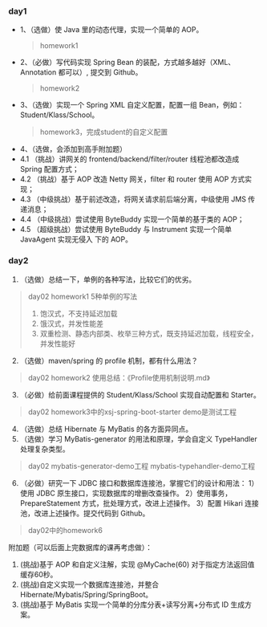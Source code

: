 ### day1
- 1、（选做）使 Java 里的动态代理，实现一个简单的 AOP。
  > homework1
- 2、（必做）写代码实现 Spring Bean 的装配，方式越多越好（XML、Annotation 都可以）,
提交到 Github。
  > homework2
- 3、（选做）实现一个 Spring XML 自定义配置，配置一组 Bean，例如：
Student/Klass/School。 
  > homework3，完成student的自定义配置
- 4、（选做，会添加到高手附加题）
- 4.1 （挑战）讲网关的 frontend/backend/filter/router 线程池都改造成 Spring 配置方式；
- 4.2 （挑战）基于 AOP 改造 Netty 网关，filter 和 router 使用 AOP 方式实现；
- 4.3 （中级挑战）基于前述改造，将网关请求前后端分离，中级使用 JMS 传递消息；
- 4.4 （中级挑战）尝试使用 ByteBuddy 实现一个简单的基于类的 AOP；
- 4.5 （超级挑战）尝试使用 ByteBuddy 与 Instrument 实现一个简单 JavaAgent 实现无侵入
下的 AOP。
  
### day2
1. （选做）总结一下，单例的各种写法，比较它们的优劣。
> day02 homework1
> 5种单例的写法
> 1. 饱汉式，不支持延迟加载
> 2. 饿汉式，并发性能差
> 3. 双重检测、静态内部类、枚举三种方式，既支持延迟加载，线程安全，并发性能好
2. （选做）maven/spring 的 profile 机制，都有什么用法？
> day02 homework2
> 使用总结：《Profile使用机制说明.md》
3. （必做）给前面课程提供的 Student/Klass/School 实现自动配置和 Starter。
> day02 homework3中的xsj-spring-boot-starter
> demo是测试工程
4. （选做）总结 Hibernate 与 MyBatis 的各方面异同点。
5. （选做）学习 MyBatis-generator 的用法和原理，学会自定义 TypeHandler 处理复杂类型。
> day02 mybatis-generator-demo工程 mybatis-typehandler-demo工程
6. （必做）研究一下 JDBC 接口和数据库连接池，掌握它们的设计和用法：
   1）使用 JDBC 原生接口，实现数据库的增删改查操作。
   2）使用事务，PrepareStatement 方式，批处理方式，改进上述操作。
   3）配置 Hikari 连接池，改进上述操作。提交代码到 Github。
> day02中的homework6

附加题（可以后面上完数据库的课再考虑做）：
1. (挑战)基于 AOP 和自定义注解，实现 @MyCache(60) 对于指定方法返回值缓存60秒。
2. (挑战)自定义实现一个数据库连接池，并整合 Hibernate/Mybatis/Spring/SpringBoot。
3. (挑战)基于 MyBatis 实现一个简单的分库分表+读写分离+分布式 ID 生成方案。